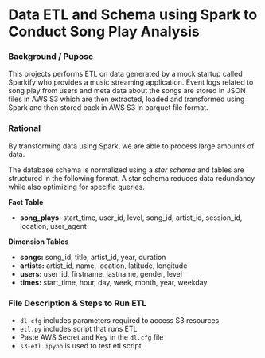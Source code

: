# Data ETL and Schema using Spark to Conduct Song Play Analysis

### Background / Pupose
This projects performs ETL on data generated by a mock startup called Sparkify who provides a music streaming application. Event logs related to song play from users and meta data about the songs are stored in JSON files in AWS S3 which are then extracted, loaded and transformed using Spark and then stored back in AWS S3 in parquet file format.


### Rational
By transforming data using Spark, we are able to process large amounts of data.

The database schema is normalized using a *star schema* and tables are structured in the following format. A star schema reduces data redundancy while also optimizing for specific queries. 

**Fact Table**
- **song_plays:** start_time, user_id, level, song_id, artist_id, session_id, location, user_agent

**Dimension Tables**
- **songs:** song_id, title, artist_id, year, duration
- **artists:** artist_id, name, location, latitude, longitude
- **users:** user_id, firstname, lastname, gender, level
- **times:** start_time, hour, day, week, month, year, weekday

### File Description & Steps to Run ETL
- `dl.cfg` includes parameters required to access S3 resources
- `etl.py` includes script that runs ETL
-  Paste AWS Secret and Key in the `dl.cfg` file
- `s3-etl.ipynb` is used to test etl script.
